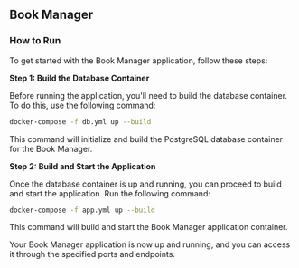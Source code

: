## Book Manager

### How to Run

To get started with the Book Manager application, follow these steps:

**Step 1: Build the Database Container**

Before running the application, you'll need to build the database container. To do this, use the following command:

```bash
docker-compose -f db.yml up --build
```

This command will initialize and build the PostgreSQL database container for the Book Manager.

**Step 2: Build and Start the Application**

Once the database container is up and running, you can proceed to build and start the application. Run the following command:

```bash
docker-compose -f app.yml up --build
```

This command will build and start the Book Manager application container.

Your Book Manager application is now up and running, and you can access it through the specified ports and endpoints.
